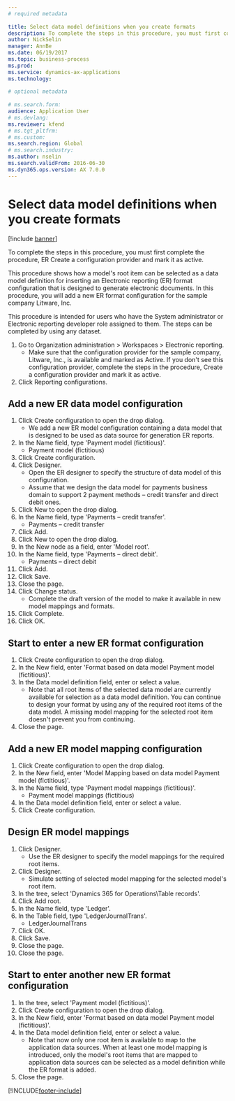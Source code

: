 ```yaml
--- 
# required metadata 
 
title: Select data model definitions when you create formats
description: To complete the steps in this procedure, you must first complete the procedure, ER Create a configuration provider and mark it as active. 
author: NickSelin
manager: AnnBe 
ms.date: 06/19/2017
ms.topic: business-process 
ms.prod:  
ms.service: dynamics-ax-applications 
ms.technology:  
 
# optional metadata 
 
# ms.search.form:   
audience: Application User 
# ms.devlang:  
ms.reviewer: kfend
# ms.tgt_pltfrm:  
# ms.custom:  
ms.search.region: Global
# ms.search.industry: 
ms.author: nselin
ms.search.validFrom: 2016-06-30 
ms.dyn365.ops.version: AX 7.0.0 
---
```

# Select data model definitions when you create formats

[!include [banner](../../includes/banner.md)]

To complete the steps in this procedure, you must first complete the procedure, ER Create a configuration provider and mark it as active. 

This procedure shows how a model's root item can be selected as a data model definition for inserting an Electronic reporting (ER) format configuration that is designed to generate electronic documents. In this procedure, you will add a new ER format configuration for the sample company Litware, Inc. 

This procedure is intended for users who have the System administrator or Electronic reporting developer role assigned to them. The steps can be completed by using any dataset.

1. Go to Organization administration > Workspaces > Electronic reporting.
    * Make sure that the configuration provider for the sample company, Litware, Inc., is available and marked as Active. If you don't see this configuration provider, complete the steps in the procedure, Create a configuration provider and mark it as active.  
2. Click Reporting configurations.

## Add a new ER data model configuration
1. Click Create configuration to open the drop dialog.
    * We add a new ER model configuration containing a data model that is designed to be used as data source for generation ER reports.  
2. In the Name field, type 'Payment model (fictitious)'.
    * Payment model (fictitious)  
3. Click Create configuration.
4. Click Designer.
    * Open the ER designer to specify the structure of data model of this configuration.  
    * Assume that we design the data model for payments business domain to support 2 payment methods – credit transfer and direct debit ones.  
5. Click New to open the drop dialog.
6. In the Name field, type 'Payments – credit transfer'.
    * Payments – credit transfer  
7. Click Add.
8. Click New to open the drop dialog.
9. In the New node as a field, enter 'Model root'.
10. In the Name field, type 'Payments – direct debit'.
    * Payments – direct debit  
11. Click Add.
12. Click Save.
13. Close the page.
14. Click Change status.
    * Complete the draft version of the model to make it available in new model mappings and formats.  
15. Click Complete.
16. Click OK.

## Start to enter a new ER format configuration
1. Click Create configuration to open the drop dialog.
2. In the New field, enter 'Format based on data model Payment model (fictitious)'.
3. In the Data model definition field, enter or select a value.
    * Note that all root items of the selected data model are currently available for selection as a data model definition. You can continue to design your format by using any of the required root items of the data model. A missing model mapping for the selected root item doesn't prevent you from continuing.  
4. Close the page.

## Add a new ER model mapping configuration
1. Click Create configuration to open the drop dialog.
2. In the New field, enter 'Model Mapping based on data model Payment model (fictitious)'.
3. In the Name field, type 'Payment model mappings (fictitious)'.
    * Payment model mappings (fictitious)  
4. In the Data model definition field, enter or select a value.
5. Click Create configuration.

## Design ER model mappings
1. Click Designer.
    * Use the ER designer to specify the model mappings for the required root items.  
2. Click Designer.
    * Simulate setting of selected model mapping for the selected model's root item.  
3. In the tree, select 'Dynamics 365 for Operations\Table records'.
4. Click Add root.
5. In the Name field, type 'Ledger'.
6. In the Table field, type 'LedgerJournalTrans'.
    * LedgerJournalTrans  
7. Click OK.
8. Click Save.
9. Close the page.
10. Close the page.

## Start to enter another new ER format configuration
1. In the tree, select 'Payment model (fictitious)'.
2. Click Create configuration to open the drop dialog.
3. In the New field, enter 'Format based on data model Payment model (fictitious)'.
4. In the Data model definition field, enter or select a value.
    * Note that now only one root item is available to map to the application data sources. When at least one model mapping is introduced, only the model's root items that are mapped to application data sources can be selected as a model definition while the ER format is added.   
5. Close the page.



[!INCLUDE[footer-include](../../../../includes/footer-banner.md)]
